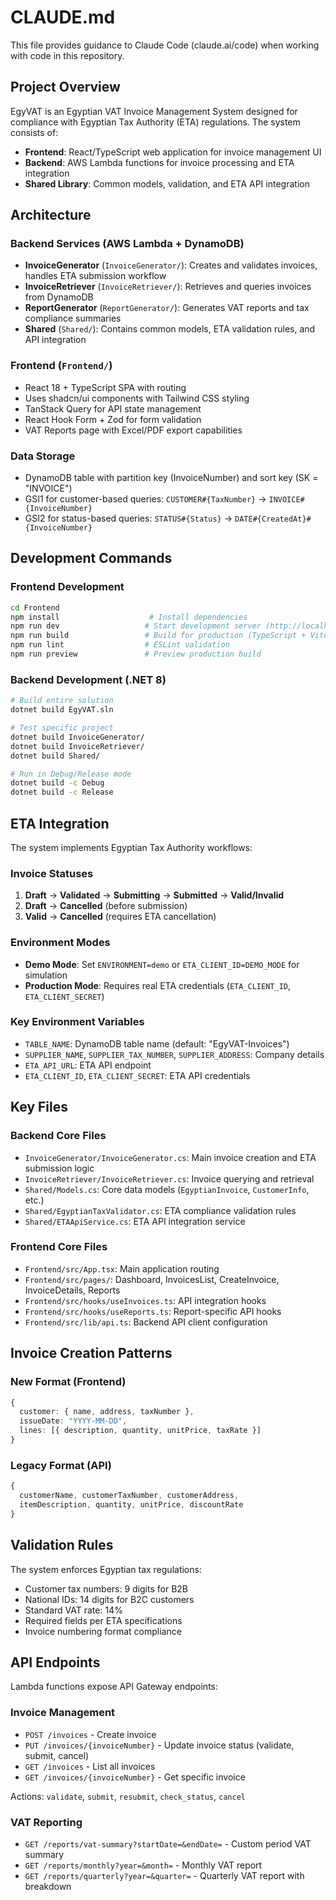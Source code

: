 # CLAUDE.md

This file provides guidance to Claude Code (claude.ai/code) when working with code in this repository.

## Project Overview

EgyVAT is an Egyptian VAT Invoice Management System designed for compliance with Egyptian Tax Authority (ETA) regulations. The system consists of:

- **Frontend**: React/TypeScript web application for invoice management UI
- **Backend**: AWS Lambda functions for invoice processing and ETA integration
- **Shared Library**: Common models, validation, and ETA API integration

## Architecture

### Backend Services (AWS Lambda + DynamoDB)
- **InvoiceGenerator** (`InvoiceGenerator/`): Creates and validates invoices, handles ETA submission workflow
- **InvoiceRetriever** (`InvoiceRetriever/`): Retrieves and queries invoices from DynamoDB
- **ReportGenerator** (`ReportGenerator/`): Generates VAT reports and tax compliance summaries
- **Shared** (`Shared/`): Contains common models, ETA validation rules, and API integration

### Frontend (`Frontend/`)
- React 18 + TypeScript SPA with routing
- Uses shadcn/ui components with Tailwind CSS styling
- TanStack Query for API state management
- React Hook Form + Zod for form validation
- VAT Reports page with Excel/PDF export capabilities

### Data Storage
- DynamoDB table with partition key (InvoiceNumber) and sort key (SK = "INVOICE")
- GSI1 for customer-based queries: `CUSTOMER#{TaxNumber}` → `INVOICE#{InvoiceNumber}`
- GSI2 for status-based queries: `STATUS#{Status}` → `DATE#{CreatedAt}#{InvoiceNumber}`

## Development Commands

### Frontend Development
```bash
cd Frontend
npm install                    # Install dependencies
npm run dev                   # Start development server (http://localhost:5173)
npm run build                 # Build for production (TypeScript + Vite)
npm run lint                  # ESLint validation
npm run preview               # Preview production build
```

### Backend Development (.NET 8)
```bash
# Build entire solution
dotnet build EgyVAT.sln

# Test specific project
dotnet build InvoiceGenerator/
dotnet build InvoiceRetriever/
dotnet build Shared/

# Run in Debug/Release mode
dotnet build -c Debug
dotnet build -c Release
```

## ETA Integration

The system implements Egyptian Tax Authority workflows:

### Invoice Statuses
1. **Draft** → **Validated** → **Submitting** → **Submitted** → **Valid/Invalid**
2. **Draft** → **Cancelled** (before submission)
3. **Valid** → **Cancelled** (requires ETA cancellation)

### Environment Modes
- **Demo Mode**: Set `ENVIRONMENT=demo` or `ETA_CLIENT_ID=DEMO_MODE` for simulation
- **Production Mode**: Requires real ETA credentials (`ETA_CLIENT_ID`, `ETA_CLIENT_SECRET`)

### Key Environment Variables
- `TABLE_NAME`: DynamoDB table name (default: "EgyVAT-Invoices")
- `SUPPLIER_NAME`, `SUPPLIER_TAX_NUMBER`, `SUPPLIER_ADDRESS`: Company details
- `ETA_API_URL`: ETA API endpoint
- `ETA_CLIENT_ID`, `ETA_CLIENT_SECRET`: ETA API credentials

## Key Files

### Backend Core Files
- `InvoiceGenerator/InvoiceGenerator.cs`: Main invoice creation and ETA submission logic
- `InvoiceRetriever/InvoiceRetriever.cs`: Invoice querying and retrieval
- `Shared/Models.cs`: Core data models (`EgyptianInvoice`, `CustomerInfo`, etc.)
- `Shared/EgyptianTaxValidator.cs`: ETA compliance validation rules
- `Shared/ETAApiService.cs`: ETA API integration service

### Frontend Core Files
- `Frontend/src/App.tsx`: Main application routing
- `Frontend/src/pages/`: Dashboard, InvoicesList, CreateInvoice, InvoiceDetails, Reports
- `Frontend/src/hooks/useInvoices.ts`: API integration hooks
- `Frontend/src/hooks/useReports.ts`: Report-specific API hooks
- `Frontend/src/lib/api.ts`: Backend API client configuration

## Invoice Creation Patterns

### New Format (Frontend)
```typescript
{
  customer: { name, address, taxNumber },
  issueDate: "YYYY-MM-DD",
  lines: [{ description, quantity, unitPrice, taxRate }]
}
```

### Legacy Format (API)
```typescript
{
  customerName, customerTaxNumber, customerAddress,
  itemDescription, quantity, unitPrice, discountRate
}
```

## Validation Rules

The system enforces Egyptian tax regulations:
- Customer tax numbers: 9 digits for B2B
- National IDs: 14 digits for B2C customers  
- Standard VAT rate: 14%
- Required fields per ETA specifications
- Invoice numbering format compliance

## API Endpoints

Lambda functions expose API Gateway endpoints:

### Invoice Management
- `POST /invoices` - Create invoice
- `PUT /invoices/{invoiceNumber}` - Update invoice status (validate, submit, cancel)
- `GET /invoices` - List all invoices  
- `GET /invoices/{invoiceNumber}` - Get specific invoice

Actions: `validate`, `submit`, `resubmit`, `check_status`, `cancel`

### VAT Reporting
- `GET /reports/vat-summary?startDate=&endDate=` - Custom period VAT summary
- `GET /reports/monthly?year=&month=` - Monthly VAT report
- `GET /reports/quarterly?year=&quarter=` - Quarterly VAT report with breakdown